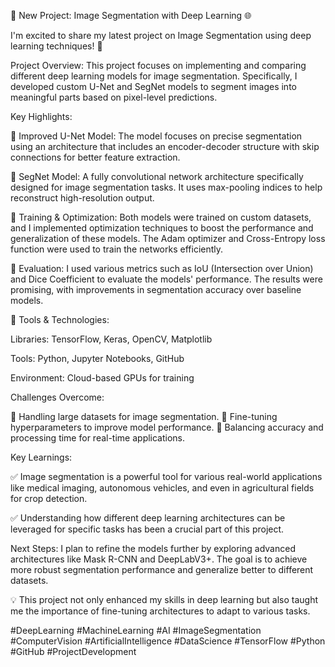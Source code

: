 🚀 New Project: Image Segmentation with Deep Learning 🌐

I'm excited to share my latest project on Image Segmentation using deep learning techniques! 📸

Project Overview:
This project focuses on implementing and comparing different deep learning models for image segmentation. Specifically, I developed custom U-Net and SegNet models to segment images into meaningful parts based on pixel-level predictions.

Key Highlights:

  🔹 Improved U-Net Model:
         The model focuses on precise segmentation using an architecture that includes an encoder-decoder structure with skip connections for better feature extraction.

  🔹 SegNet Model:
        A fully convolutional network architecture specifically designed for image segmentation tasks. It uses max-pooling indices to help reconstruct high-resolution output.

  🔹 Training & Optimization:
        Both models were trained on custom datasets, and I implemented optimization techniques to boost the performance and generalization of these models. The Adam optimizer and Cross-Entropy loss function were 
        used to train the networks efficiently.

 🔹 Evaluation:
       I used various metrics such as IoU (Intersection over Union) and Dice Coefficient to evaluate the models' performance. The results were promising, with improvements in segmentation accuracy over baseline 
       models.

 🔹 Tools & Technologies:

  Libraries: TensorFlow, Keras, OpenCV, Matplotlib

  Tools: Python, Jupyter Notebooks, GitHub

  Environment: Cloud-based GPUs for training

Challenges Overcome:

  🔸 Handling large datasets for image segmentation.
  🔸 Fine-tuning hyperparameters to improve model performance.
  🔸 Balancing accuracy and processing time for real-time applications.

Key Learnings:

  ✅ Image segmentation is a powerful tool for various real-world applications like medical imaging, autonomous vehicles, and even in agricultural fields for crop detection.

  ✅ Understanding how different deep learning architectures can be leveraged for specific tasks has been a crucial part of this project.


Next Steps:
   I plan to refine the models further by exploring advanced architectures like Mask R-CNN and DeepLabV3+. The goal is to achieve more robust segmentation performance and generalize better to different datasets.

  💡 This project not only enhanced my skills in deep learning but also taught me the importance of fine-tuning architectures to adapt to various tasks.

#DeepLearning #MachineLearning #AI #ImageSegmentation #ComputerVision #ArtificialIntelligence #DataScience #TensorFlow #Python #GitHub #ProjectDevelopment
